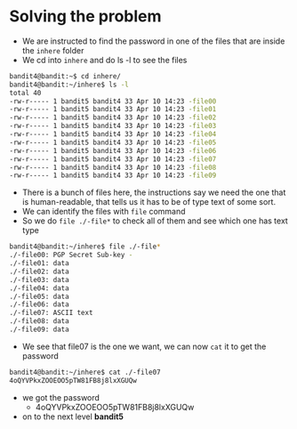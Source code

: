 # Solving the problem
- We are instructed to find the password in one of the files that are inside the `inhere` folder
- We cd into `inhere` and do ls -l to see the files

```bash
bandit4@bandit:~$ cd inhere/
bandit4@bandit:~/inhere$ ls -l
total 40
-rw-r----- 1 bandit5 bandit4 33 Apr 10 14:23 -file00
-rw-r----- 1 bandit5 bandit4 33 Apr 10 14:23 -file01
-rw-r----- 1 bandit5 bandit4 33 Apr 10 14:23 -file02
-rw-r----- 1 bandit5 bandit4 33 Apr 10 14:23 -file03
-rw-r----- 1 bandit5 bandit4 33 Apr 10 14:23 -file04
-rw-r----- 1 bandit5 bandit4 33 Apr 10 14:23 -file05
-rw-r----- 1 bandit5 bandit4 33 Apr 10 14:23 -file06
-rw-r----- 1 bandit5 bandit4 33 Apr 10 14:23 -file07
-rw-r----- 1 bandit5 bandit4 33 Apr 10 14:23 -file08
-rw-r----- 1 bandit5 bandit4 33 Apr 10 14:23 -file09
```

- There is a bunch of files here, the instructions say we need the one that is human-readable, that tells us it has to be of type text of some sort.
- We can identify the files with `file` command
- So we do `file ./-file*` to check all of them and see which one has text type

```bash
bandit4@bandit:~/inhere$ file ./-file*
./-file00: PGP Secret Sub-key -
./-file01: data
./-file02: data
./-file03: data
./-file04: data
./-file05: data
./-file06: data
./-file07: ASCII text
./-file08: data
./-file09: data
```
- We see that file07 is the one we want, we can now `cat` it to get the password
```bash
bandit4@bandit:~/inhere$ cat ./-file07
4oQYVPkxZOOEOO5pTW81FB8j8lxXGUQw
```
- we got the password
    - 4oQYVPkxZOOEOO5pTW81FB8j8lxXGUQw
- on to the next level **bandit5**